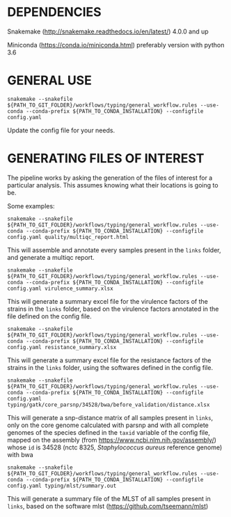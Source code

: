 # DEPENDENCIES
  Snakemake (http://snakemake.readthedocs.io/en/latest/) 4.0.0 and up
  
  Miniconda (https://conda.io/miniconda.html) preferably version with python 3.6



# GENERAL USE

```
snakemake --snakefile ${PATH_TO_GIT_FOLDER}/workflows/typing/general_workflow.rules --use-conda --conda-prefix ${PATH_TO_CONDA_INSTALLATION} --configfile config.yaml
```


Update the config file for your needs.

# GENERATING FILES OF INTEREST

The pipeline works by asking the generation of the files of interest for a particular analysis. This assumes knowing what their locations is going to be.

Some examples:

```
snakemake --snakefile ${PATH_TO_GIT_FOLDER}/workflows/typing/general_workflow.rules --use-conda --conda-prefix ${PATH_TO_CONDA_INSTALLATION} --configfile config.yaml quality/multiqc_report.html
```

This will assemble and annotate every samples present in the `links` folder, and generate a multiqc report.


```
snakemake --snakefile ${PATH_TO_GIT_FOLDER}/workflows/typing/general_workflow.rules --use-conda --conda-prefix ${PATH_TO_CONDA_INSTALLATION} --configfile config.yaml virulence_summary.xlsx
```

This will generate a summary excel file for the virulence factors of the strains in the `links` folder, based on the virulence factors annotated in the file defined on the config file.



```
snakemake --snakefile ${PATH_TO_GIT_FOLDER}/workflows/typing/general_workflow.rules --use-conda --conda-prefix ${PATH_TO_CONDA_INSTALLATION} --configfile config.yaml resistance_summary.xlsx
```

This will generate a summary excel file for the resistance factors of the strains in the `links` folder, using the softwares defined in the config file.


```
snakemake --snakefile ${PATH_TO_GIT_FOLDER}/workflows/typing/general_workflow.rules --use-conda --conda-prefix ${PATH_TO_CONDA_INSTALLATION} --configfile config.yaml typing/gatk/core_parsnp/34528/bwa/before_validation/distance.xlsx
```

This will generate a snp-distance matrix of all samples present in `links`, only on the core genome calculated with parsnp and with all complete genomes of the species defined in the `taxid` variable of the config file, mapped on the assembly (from https://www.ncbi.nlm.nih.gov/assembly/) whose `id` is 34528 (nctc 8325, *Staphylococcus aureus* reference genome) with bwa


```
snakemake --snakefile ${PATH_TO_GIT_FOLDER}/workflows/typing/general_workflow.rules --use-conda --conda-prefix ${PATH_TO_CONDA_INSTALLATION} --configfile config.yaml typing/mlst/summary.out
```

This will generate a summary file of the MLST of all samples present in `links`, based on the software mlst (https://github.com/tseemann/mlst)

